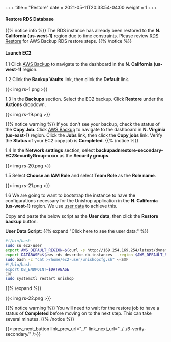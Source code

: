+++
title = "Restore"
date =  2021-05-11T20:33:54-04:00
weight = 1
+++

#### Restore RDS Database

{{% notice info %}}
The RDS instance has already been restored to the **N. California (us-west-1)** region due to time constraints.  Please review [RDS Restore](https://docs.aws.amazon.com/aws-backup/latest/devguide/restoring-rds.html) for AWS Backup RDS restore steps.
{{% /notice %}}

#### Launch EC2

1.1 Click [AWS Backup](https://us-west-1.console.aws.amazon.com/backup/home?region=us-west-1#/) to navigate to the dashboard in the **N. California (us-west-1)** region.

1.2 Click the **Backup Vaults** link, then click the **Default** link.

{{< img rs-1.png >}}

1.3 In the **Backups** section. Select the EC2 backup. Click **Restore** under the **Actions** dropdown.

{{< img rs-19.png >}}

{{% notice warning %}}
If you don't see your backup, check the status of the **Copy Job**. Click [AWS Backup](https://us-east-1.console.aws.amazon.com/backup/home?region=us-east-1#/) to navigate to the dashboard in **N. Virginia (us-east-1)** region. Click the **Jobs** link, then click the **Copy jobs** link.  Verify the **Status** of your EC2 copy job is **Completed**.
{{% /notice %}}

1.4 In the **Network settings** section, select **backupadnrestore-secondary-EC2SecurityGroup-xxxx** as the **Security groups**.

{{< img rs-20.png >}}

1.5 Select **Choose an IAM Role** and select **Team Role** as the **Role name**. 

{{< img rs-21.png >}}

1.6 We are going to want to bootstrap the instance to have the configurations necessary for the Unishop application in the  **N. California (us-west-1)** region.
We use [user data](https://docs.aws.amazon.com/AWSEC2/latest/UserGuide/user-data.html) to achieve this.

Copy and paste the below script as the **User data**, then click the **Restore backup** button.

**User Data Script**:
{{% expand "Click here to see the user data:" %}}

```bash
#!/bin/bash     
sudo su ec2-user                        
export AWS_DEFAULT_REGION=$(curl -s http://169.254.169.254/latest/dynamic/instance-identity/document | python -c "import json,sys; print json.loads(sys.stdin.read())['region']")
export DATABASE=$(aws rds describe-db-instances --region $AWS_DEFAULT_REGION --db-instance-identifier backupandrestore-secondary --query 'DBInstances[*].[Endpoint.Address]' --output text)
sudo bash -c "cat >/home/ec2-user/unishopcfg.sh" <<EOF
#!/bin/bash
export DB_ENDPOINT=$DATABASE
EOF
sudo systemctl restart unishop
```
{{% /expand %}}

{{< img rs-22.png >}}

{{% notice warning %}}
You will need to wait for the restore job to have a status of **Completed** before moving on to the next step. This can take several minutes.
{{% /notice %}}

{{< prev_next_button link_prev_url="../" link_next_url="../../6-verify-secondary/" />}}
